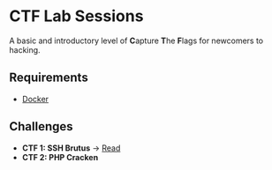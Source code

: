 # CTF Lab Sessions

A basic and introductory level of **C**apture **T**he **F**lags for newcomers to hacking.

## Requirements
- [Docker](https://www.docker.com/)

## Challenges
- **CTF 1: SSH Brutus** -> [Read](./ctf1/README.md)
- **CTF 2: PHP Cracken**
